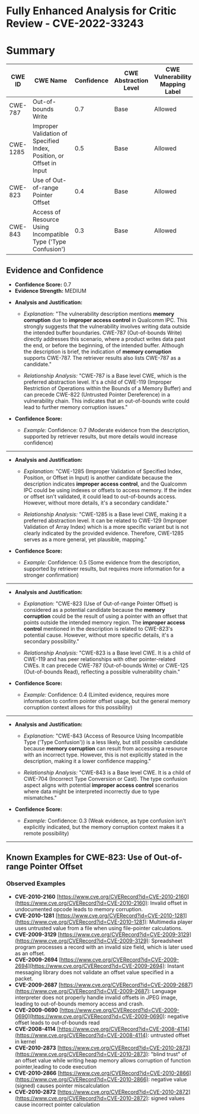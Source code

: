 # Fully Enhanced Analysis for Critic Review - CVE-2022-33243

# Summary
| CWE ID | CWE Name | Confidence | CWE Abstraction Level | CWE Vulnerability Mapping Label | CWE-Vulnerability Mapping Notes |
|---|---|---|---|---|---|
| CWE-787 | Out-of-bounds Write | 0.7 | Base | Allowed | Primary CWE |
| CWE-1285 | Improper Validation of Specified Index, Position, or Offset in Input | 0.5 | Base | Allowed | Secondary Candidate |
| CWE-823 | Use of Out-of-range Pointer Offset | 0.4 | Base | Allowed | Secondary Candidate |
| CWE-843 | Access of Resource Using Incompatible Type ('Type Confusion') | 0.3 | Base | Allowed | Secondary Candidate |

## Evidence and Confidence

*   **Confidence Score:** 0.7
*   **Evidence Strength:** MEDIUM

- **Analysis and Justification:**  
  - *Explanation:* "The vulnerability description mentions **memory corruption** due to **improper access control** in Qualcomm IPC. This strongly suggests that the vulnerability involves writing data outside the intended buffer boundaries. CWE-787 (Out-of-bounds Write) directly addresses this scenario, where a product writes data past the end, or before the beginning, of the intended buffer. Although the description is brief, the indication of **memory corruption** supports CWE-787. The retriever results also lists CWE-787 as a candidate."
  
  - *Relationship Analysis:* "CWE-787 is a Base level CWE, which is the preferred abstraction level. It's a child of CWE-119 (Improper Restriction of Operations within the Bounds of a Memory Buffer) and can precede CWE-822 (Untrusted Pointer Dereference) in a vulnerability chain. This indicates that an out-of-bounds write could lead to further memory corruption issues."

- **Confidence Score:**  
  - *Example:* Confidence: 0.7 (Moderate evidence from the description, supported by retriever results, but more details would increase confidence)

---
- **Analysis and Justification:**  
  - *Explanation:* "CWE-1285 (Improper Validation of Specified Index, Position, or Offset in Input) is another candidate because the description indicates **improper access control**, and the Qualcomm IPC could be using indexes or offsets to access memory. If the index or offset isn't validated, it could lead to out-of-bounds access. However, without more details, it's a secondary candidate."
  
  - *Relationship Analysis:* "CWE-1285 is a Base level CWE, making it a preferred abstraction level. It can be related to CWE-129 (Improper Validation of Array Index) which is a more specific variant but is not clearly indicated by the provided evidence. Therefore, CWE-1285 serves as a more general, yet plausible, mapping."

- **Confidence Score:**  
  - *Example:* Confidence: 0.5 (Some evidence from the description, supported by retriever results, but requires more information for a stronger confirmation)

---
- **Analysis and Justification:**  
  - *Explanation:* "CWE-823 (Use of Out-of-range Pointer Offset) is considered as a potential candidate because the **memory corruption** could be the result of using a pointer with an offset that points outside the intended memory region. The **improper access control** mentioned in the description is related to CWE-823's potential cause. However, without more specific details, it's a secondary possibility."
  
  - *Relationship Analysis:* "CWE-823 is a Base level CWE. It is a child of CWE-119 and has peer relationships with other pointer-related CWEs. It can precede CWE-787 (Out-of-bounds Write) or CWE-125 (Out-of-bounds Read), reflecting a possible vulnerability chain."

- **Confidence Score:**  
  - *Example:* Confidence: 0.4 (Limited evidence, requires more information to confirm pointer offset usage, but the general memory corruption context allows for this possibility)

---
- **Analysis and Justification:**  
  - *Explanation:* "CWE-843 (Access of Resource Using Incompatible Type ('Type Confusion')) is a less likely, but still possible candidate because **memory corruption** can result from accessing a resource with an incorrect type. However, this is not explicitly stated in the description, making it a lower confidence mapping."
  
  - *Relationship Analysis:* "CWE-843 is a Base level CWE. It is a child of CWE-704 (Incorrect Type Conversion or Cast). The type confusion aspect aligns with potential **improper access control** scenarios where data might be interpreted incorrectly due to type mismatches."

- **Confidence Score:**  
  - *Example:* Confidence: 0.3 (Weak evidence, as type confusion isn't explicitly indicated, but the memory corruption context makes it a remote possibility)

---



## Known Examples for CWE-823: Use of Out-of-range Pointer Offset
### Observed Examples
- **CVE-2010-2160** [https://www.cve.org/CVERecord?id=CVE-2010-2160](https://www.cve.org/CVERecord?id=CVE-2010-2160): Invalid offset in undocumented opcode leads to memory corruption.
- **CVE-2010-1281** [https://www.cve.org/CVERecord?id=CVE-2010-1281](https://www.cve.org/CVERecord?id=CVE-2010-1281): Multimedia player uses untrusted value from a file when using file-pointer calculations.
- **CVE-2009-3129** [https://www.cve.org/CVERecord?id=CVE-2009-3129](https://www.cve.org/CVERecord?id=CVE-2009-3129): Spreadsheet program processes a record with an invalid size field, which is later used as an offset.
- **CVE-2009-2694** [https://www.cve.org/CVERecord?id=CVE-2009-2694](https://www.cve.org/CVERecord?id=CVE-2009-2694): Instant messaging library does not validate an offset value specified in a packet.
- **CVE-2009-2687** [https://www.cve.org/CVERecord?id=CVE-2009-2687](https://www.cve.org/CVERecord?id=CVE-2009-2687): Language interpreter does not properly handle invalid offsets in JPEG image, leading to out-of-bounds memory access and crash.
- **CVE-2009-0690** [https://www.cve.org/CVERecord?id=CVE-2009-0690](https://www.cve.org/CVERecord?id=CVE-2009-0690): negative offset leads to out-of-bounds read
- **CVE-2008-4114** [https://www.cve.org/CVERecord?id=CVE-2008-4114](https://www.cve.org/CVERecord?id=CVE-2008-4114): untrusted offset in kernel
- **CVE-2010-2873** [https://www.cve.org/CVERecord?id=CVE-2010-2873](https://www.cve.org/CVERecord?id=CVE-2010-2873): "blind trust" of an offset value while writing heap memory allows corruption of function pointer,leading to code execution
- **CVE-2010-2866** [https://www.cve.org/CVERecord?id=CVE-2010-2866](https://www.cve.org/CVERecord?id=CVE-2010-2866): negative value (signed) causes pointer miscalculation
- **CVE-2010-2872** [https://www.cve.org/CVERecord?id=CVE-2010-2872](https://www.cve.org/CVERecord?id=CVE-2010-2872): signed values cause incorrect pointer calculation
